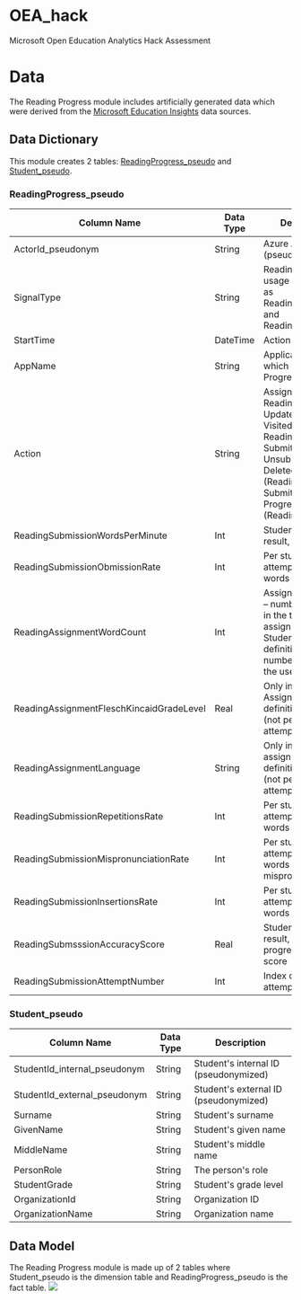# OEA_hack
Microsoft Open Education Analytics Hack Assessment



# Data
The Reading Progress module includes artificially generated data which were derived from the [Microsoft Education Insights](https://github.com/microsoft/OpenEduAnalytics/tree/main/modules/module_catalog/Microsoft_Education_Insights/test_data) data sources.

## Data Dictionary
This module creates 2 tables: [ReadingProgress_pseudo](
https://github.com/microsoft/OpenEduAnalytics/blob/main/modules/module_catalog/Reading_Progress/data/README.md#readingprogress_pseudo) and [Student_pseudo](https://github.com/microsoft/OpenEduAnalytics/blob/main/modules/module_catalog/Reading_Progress/data/README.md#student_pseudo).

### ReadingProgress_pseudo
|Column Name | Data Type | Description |
|-----------|-----------|-----------|
| ActorId_pseudonym | String | Azure AD Object ID (pseudonymized) |
| SignalType | String | Reading Progress usage signals such as ReadingSubmission and ReadingAssignment |
| StartTime |	DateTime |	Action time |
|	AppName |	String |	Application used, which is Reading Progress|
| Action | String | Assigned (also for Reading Progress), Updated, Returned, Visited (also for Reading Progress), Submitted, Unsubmitted, Deleted, EditMiscue (Reading Progress), Submit (Reading Progress), Attempt (Reading Progress) |
| ReadingSubmissionWordsPerMinute | Int | Student submission result, reading pace |
| ReadingSubmissionObmissionRate | Int | Per student attempt, rate of words omitted |
| ReadingAssignmentWordCount | Int | Assignment details – number of words in the text of the assignment. Student submission definition – total number of words the user read. |
| ReadingAssignmentFleschKincaidGradeLevel | Real | Only in the Assignment definition signals (not per student attempt) |
| ReadingAssignmentLanguage | String | Only in the assignment definition signals (not per student attempt) |
| ReadingSubmissionRepetitionsRate | Int | Per student attempt, rate of words repeated |
| ReadingSubmissionMispronunciationRate | Int | Per student attempt, rate of words mispronounced |
| ReadingSubmissionInsertionsRate | Int | Per student attempt, rate of words inserted |
| ReadingSubmsssionAccuracyScore | Real | Student submission result, reading progress accuracy score |
| ReadingSubmissionAttemptNumber | Int | Index of student attempts |

### Student_pseudo
|Column Name | Data Type | Description |
|-----------|-----------|-----------|
| StudentId_internal_pseudonym | String | Student's internal ID (pseudonymized) |
| StudentId_external_pseudonym | String | Student's external ID (pseudonymized) |
| Surname | String | Student's surname |
| GivenName | String | Student's given name |
| MiddleName | String | Student's middle name |
| PersonRole | String | The person's role |
| StudentGrade | String | Student's grade level |
| OrganizationId | String | Organization ID |
| OrganizationName | String | Organization name |

## Data Model
The Reading Progress module is made up of 2 tables where Student_pseudo is the dimension table and ReadingProgress_pseudo is the fact table.
![](https://github.com/microsoft/OpenEduAnalytics/blob/main/modules/module_catalog/Reading_Progress/docs/images/Reading_Progress_Data_Model.png)
